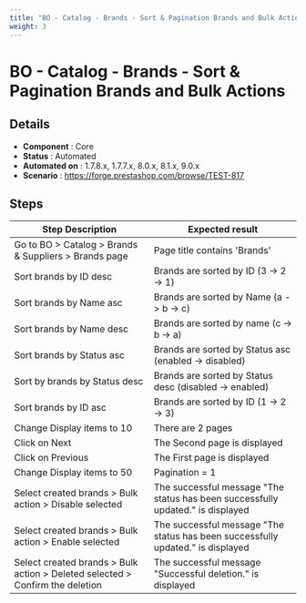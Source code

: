 ```yaml
---
title: "BO - Catalog - Brands - Sort & Pagination Brands and Bulk Actions"
weight: 3
---
```


# BO - Catalog - Brands - Sort & Pagination Brands and Bulk Actions
## Details
* **Component** : Core
* **Status** : Automated
* **Automated on** : 1.7.8.x, 1.7.7.x, 8.0.x, 8.1.x, 9.0.x
* **Scenario** : https://forge.prestashop.com/browse/TEST-817

## Steps
| Step Description | Expected result |
| ----- | ----- |
| Go to BO > Catalog > Brands & Suppliers > Brands page | Page title contains 'Brands' |
| Sort brands by ID desc | Brands are sorted by ID (3 -> 2 -> 1) |
| Sort brands by Name asc | Brands are sorted by Name (a -> b -> c) |
| Sort brands by Name desc | Brands are sorted by name (c -> b -> a) |
| Sort brands by Status asc | Brands are sorted by Status asc (enabled -> disabled) |
| Sort by brands by Status desc | Brands are sorted by Status desc (disabled -> enabled) |
| Sort brands by ID asc | Brands are sorted by ID (1 -> 2 -> 3) |
| Change Display items to 10 | There are 2 pages |
| Click on Next | The Second page is displayed |
| Click on Previous | The First page is displayed |
| Change Display items to 50 | Pagination = 1 |
| Select created brands > Bulk action > Disable selected | The successful message "The status has been successfully updated." is displayed |
| Select created brands > Bulk action > Enable selected | The successful message "The status has been successfully updated." is displayed |
| Select created brands > Bulk action > Deleted selected > Confirm the deletion | The successful message "Successful deletion." is displayed |
